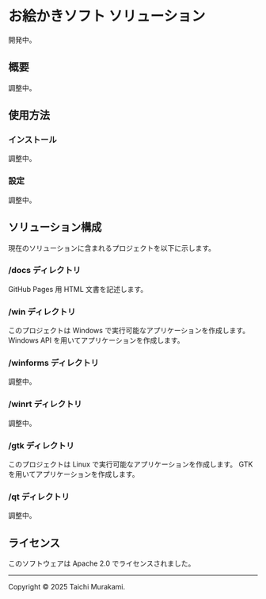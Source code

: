 ﻿# お絵かきソフト ソリューション
開発中。

## 概要
調整中。

## 使用方法
### インストール
調整中。

### 設定
調整中。

## ソリューション構成
現在のソリューションに含まれるプロジェクトを以下に示します。

### /docs ディレクトリ
GitHub Pages 用 HTML 文書を記述します。

### /win ディレクトリ
このプロジェクトは Windows で実行可能なアプリケーションを作成します。
Windows API を用いてアプリケーションを作成します。

### /winforms ディレクトリ
調整中。

### /winrt ディレクトリ
調整中。

### /gtk ディレクトリ
このプロジェクトは Linux で実行可能なアプリケーションを作成します。
GTK を用いてアプリケーションを作成します。

### /qt ディレクトリ
調整中。

## ライセンス

このソフトウェアは Apache 2.0 でライセンスされました。

--------

Copyright © 2025 Taichi Murakami.
